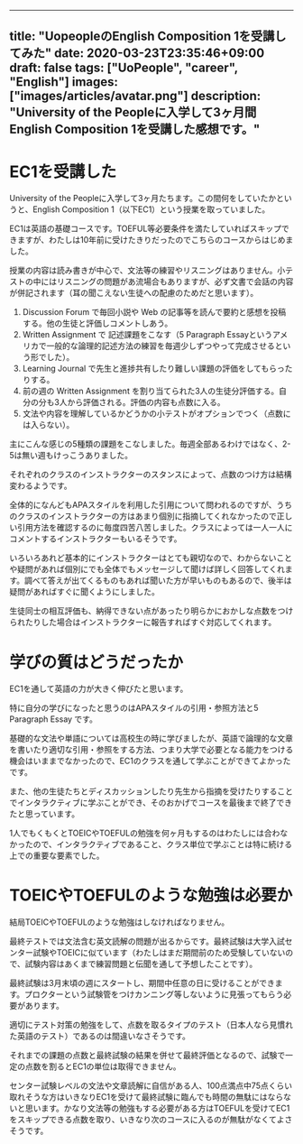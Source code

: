   ---
title: "UopeopleのEnglish Composition 1を受講してみた"
date: 2020-03-23T23:35:46+09:00
draft: false
tags: ["UoPeople", "career", "English"]
images: ["images/articles/avatar.png"]
description: "University of the Peopleに入学して3ヶ月間English Composition 1を受講した感想です。"
---

# EC1を受講した
University of the Peopleに入学して3ヶ月たちます。この間何をしていたかというと、English Composition 1（以下EC1）という授業を取っていました。

EC1は英語の基礎コースです。TOEFUL等必要条件を満たしていればスキップできますが、わたしは10年前に受けたきりだったのでこちらのコースからはじめました。

授業の内容は読み書きが中心で、文法等の練習やリスニングはありません。小テストの中にはリスニングの問題があ流場合もありますが、必ず文書で会話の内容が併記されます（耳の聞こえない生徒への配慮のためだと思います）。

1) Discussion Forum で毎回小説や Web の記事等を読んで要約と感想を投稿する。他の生徒と評価しコメントしあう。
2) Written Assignment で 記述課題をこなす（5 Paragraph Essayというアメリカで一般的な論理的記述方法の練習を毎週少しずつやって完成させるという形でした）。
3) Learning Journal で先生と進捗共有したり難しい課題の評価をしてもらったりする。
4) 前の週の Written Assignment を割り当てられた3人の生徒分評価する。自分の分も3人から評価される。評価の内容も点数に入る。
5) 文法や内容を理解しているかどうかの小テストがオプションでつく（点数には入らない）。

主にこんな感じの5種類の課題をこなしました。毎週全部あるわけではなく、2-5は無い週もけっこうありました。

それぞれのクラスのインストラクターのスタンスによって、点数のつけ方は結構変わるようです。

全体的になんどもAPAスタイルを利用した引用について問われるのですが、うちのクラスのインストラクターの方はあまり個別に指摘してくれなかったので正しい引用方法を確認するのに毎度四苦八苦しました。クラスによっては一人一人にコメントするインストラクターもいるそうです。

いろいろあれど基本的にインストラクターはとても親切なので、わからないことや疑問があれば個別にでも全体でもメッセージして聞けば詳しく回答してくれます。調べて答えが出てくるものもあれば聞いた方が早いものもあるので、後半は疑問があればすぐに聞くようにしました。

生徒同士の相互評価も、納得できない点があったり明らかにおかしな点数をつけられたりした場合はインストラクターに報告すればすぐ対応してくれます。

# 学びの質はどうだったか
EC1を通して英語の力が大きく伸びたと思います。

特に自分の学びになったと思うのはAPAスタイルの引用・参照方法と5 Paragraph Essay です。

基礎的な文法や単語については高校生の時に学びましたが、英語で論理的な文章を書いたり適切な引用・参照をする方法、つまり大学で必要となる能力をつける機会はいままでなかったので、EC1のクラスを通して学ぶことができてよかったです。

また、他の生徒たちとディスカッションしたり先生から指摘を受けたりすることでインタラクティブに学ぶことができ、そのおかげでコースを最後まで終了できたと思っています。

1人でもくもくとTOEICやTOEFULの勉強を何ヶ月もするのはわたしには合わなかったので、インタラクティブであること、クラス単位で学ぶことは特に続ける上での重要な要素でした。

# TOEICやTOEFULのような勉強は必要か

結局TOEICやTOEFULのような勉強はしなければなりません。

最終テストでは文法含む英文読解の問題が出るからです。最終試験は大学入試センター試験やTOEICに似ています（わたしはまだ期間前のため受験していないので、試験内容はあくまで練習問題と伝聞を通して予想したことです）。

最終試験は3月末頃の週にスタートし、期間中任意の日に受けることができます。プロクターという試験管をつけカンニング等しないように見張ってもらう必要があります。

適切にテスト対策の勉強をして、点数を取るタイプのテスト（日本人なら見慣れた英語のテスト）であるのは間違いなさそうです。

それまでの課題の点数と最終試験の結果を併せて最終評価となるので、試験で一定の点数を割るとEC1の単位は取得できません。

センター試験レベルの文法や文章読解に自信がある人、100点満点中75点くらい取れそうな方はいきなりEC1を受けて最終試験に臨んでも時間の無駄にはならないと思います。かなり文法等の勉強もする必要がある方はTOEFULを受けてEC1をスキップできる点数を取り、いきなり次のコースに入るのが無駄がなくてよさそうです。
